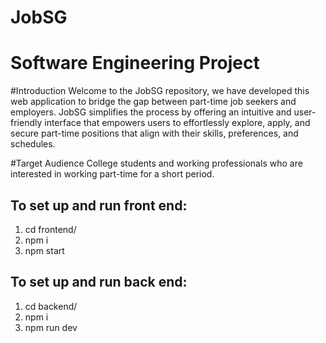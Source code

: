 # JobSG
# Software Engineering Project
#Introduction
Welcome to the JobSG repository, we have developed this web application to bridge the gap between part-time job seekers and employers. JobSG simplifies the process by offering an intuitive and user-friendly interface that empowers users to effortlessly explore, apply, and secure part-time positions that align with their skills, preferences, and schedules.

#Target Audience
College students and working professionals who are interested in working part-time for a short period.

## To set up and run front end:

1. cd frontend/
2. npm i
3. npm start


## To set up and run back end:

1. cd backend/
2. npm i
3. npm run dev
